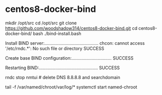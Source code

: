 # centos8-docker-bind 

mkdir /opt/src
cd /opt/src
git clone https://github.com/woodshadow314/centos8-docker-bind.git
cd centos8-docker-bind/
bash ./bind-install.bash


Install BIND server:...........................................  chcon: cannot access '/etc/rndc.*': No such file or directory
 SUCCESS

Create base BIND configuration:................................   SUCCESS

Restarting BIND:...............................................   SUCCESS


rndc stop
nmtui  # delete DNS 8.8.8.8 and searchdomain

tail -f /var/named/chroot/var/log/*
systemctl start named-chroot